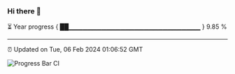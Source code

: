 ### Hi there 👋

⏳ Year progress { ██▁▁▁▁▁▁▁▁▁▁▁▁▁▁▁▁▁▁▁▁▁▁▁▁▁▁▁▁ } 9.85 %

---

⏰ Updated on Tue, 06 Feb 2024 01:06:52 GMT

![Progress Bar CI](https://github.com/liununu/liununu/workflows/Progress%20Bar%20CI/badge.svg)
